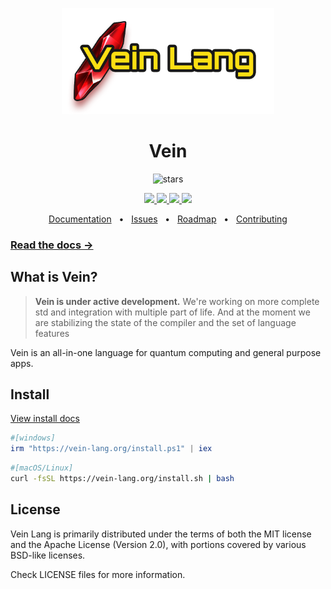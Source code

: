 
<p align="center">
  <a href="https://vein-lang.org"><img src="https://raw.githubusercontent.com/vein-lang/artwork/master/vein-poster.png" alt="Logo" height=170></a>
</p>
<h1 align="center">Vein</h1>

<p align="center">
<img src="https://img.shields.io/github/stars/vein-lang/vein" alt="stars">
</p>
<p align="center">
  <a href="https://www.codacy.com/gh/vein-lang/vein/dashboard?utm_source=github.com&amp;utm_medium=referral&amp;utm_content=vein-lang/vein&amp;utm_campaign=Badge_Grade">
    <img src="https://app.codacy.com/project/badge/Grade/ef714af013574e85acfa3c8d59434c47">
  </a>
  <a href="https://www.codacy.com/gh/vein-lang/vein/dashboard?utm_source=github.com&utm_medium=referral&utm_content=vein-lang/vein&utm_campaign=Badge_Coverage">
    <img src="https://app.codacy.com/project/badge/Coverage/ef714af013574e85acfa3c8d59434c47">
  </a>
  <a href="#">
    <img src="https://img.shields.io/:license-MIT-blue.svg">
  </a>
  <a href="https://github.com/vein-lang/vein/releases">
    <img src="https://img.shields.io/github/v/release/vein-lang/vein?include_prereleases&logo=github">
  </a>
</p>
<div align="center">
  <a href="https://vein-lang.org">Documentation</a>
  <span>&nbsp;&nbsp;•&nbsp;&nbsp;</span>
  <a href="https://github.com/vein-lang/vein/issues/new">Issues</a>
  <span>&nbsp;&nbsp;•&nbsp;&nbsp;</span>
  <a href="https://github.com/vein-lang/vein/issues/264">Roadmap</a>
  <span>&nbsp;&nbsp;•&nbsp;&nbsp;</span>
  <a href="https://github.com/vein-lang/vein/CONTRIBUTING.md">Contributing</a>
  <br />
</div>

### [Read the docs →](https://vein-lang.org)

## What is Vein?

> **Vein is under active development.** We're working on more complete std and integration with multiple part of life. And at the moment we are stabilizing the state of the compiler and the set of language features

Vein is an all-in-one language for quantum computing and general purpose apps. 

## Install

[View install docs](https://vein-lang.org/install)


```powershell
#[windows]
irm "https://vein-lang.org/install.ps1" | iex
```

```bash
#[macOS/Linux]
curl -fsSL https://vein-lang.org/install.sh | bash 
```

## License

Vein Lang is primarily distributed under the terms of both the MIT license and the Apache License (Version 2.0),
with portions covered by various BSD-like licenses.

Check LICENSE files for more information.
